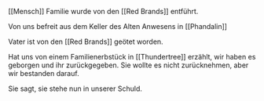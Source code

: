 [[Mensch]]
Familie wurde von den [[Red Brands]] entführt.

Von uns befreit aus dem Keller des Alten Anwesens in [[Phandalin]]

Vater ist von den [[Red Brands]] geötet worden.

Hat uns von einem Familienerbstück in [[Thundertree]] erzählt, wir haben es geborgen und ihr zurückgegeben. Sie wollte es nicht zurücknehmen, aber wir bestanden darauf.

Sie sagt, sie stehe nun in unserer Schuld.